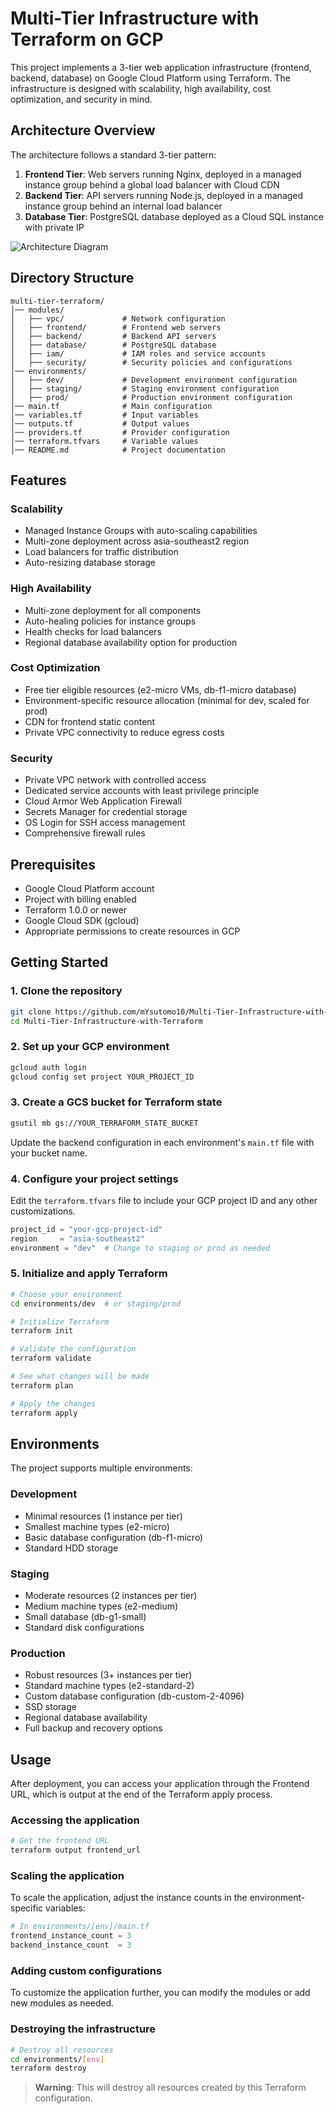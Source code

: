 # Multi-Tier Infrastructure with Terraform on GCP
This project implements a 3-tier web application infrastructure (frontend, backend, database) on Google Cloud Platform using Terraform. The infrastructure is designed with scalability, high availability, cost optimization, and security in mind.

## Architecture Overview
The architecture follows a standard 3-tier pattern:

1. **Frontend Tier**: Web servers running Nginx, deployed in a managed instance group behind a global load balancer with Cloud CDN
2. **Backend Tier**: API servers running Node.js, deployed in a managed instance group behind an internal load balancer
3. **Database Tier**: PostgreSQL database deployed as a Cloud SQL instance with private IP

![Architecture Diagram](https://storage.googleapis.com/project-image-sources/gcp-3tier.png)

## Directory Structure
```
multi-tier-terraform/
│── modules/
│   ├── vpc/             # Network configuration
│   ├── frontend/        # Frontend web servers
│   ├── backend/         # Backend API servers
│   ├── database/        # PostgreSQL database
│   ├── iam/             # IAM roles and service accounts
│   ├── security/        # Security policies and configurations
│── environments/
│   ├── dev/             # Development environment configuration
│   ├── staging/         # Staging environment configuration
│   ├── prod/            # Production environment configuration
│── main.tf              # Main configuration
│── variables.tf         # Input variables
│── outputs.tf           # Output values
│── providers.tf         # Provider configuration
│── terraform.tfvars     # Variable values
│── README.md            # Project documentation
```

## Features
### Scalability
- Managed Instance Groups with auto-scaling capabilities
- Multi-zone deployment across asia-southeast2 region
- Load balancers for traffic distribution
- Auto-resizing database storage

### High Availability
- Multi-zone deployment for all components
- Auto-healing policies for instance groups
- Health checks for load balancers
- Regional database availability option for production

### Cost Optimization
- Free tier eligible resources (e2-micro VMs, db-f1-micro database)
- Environment-specific resource allocation (minimal for dev, scaled for prod)
- CDN for frontend static content
- Private VPC connectivity to reduce egress costs

### Security
- Private VPC network with controlled access
- Dedicated service accounts with least privilege principle
- Cloud Armor Web Application Firewall
- Secrets Manager for credential storage
- OS Login for SSH access management
- Comprehensive firewall rules

## Prerequisites
- Google Cloud Platform account
- Project with billing enabled
- Terraform 1.0.0 or newer
- Google Cloud SDK (gcloud)
- Appropriate permissions to create resources in GCP

## Getting Started
### 1. Clone the repository
```bash
git clone https://github.com/mYsutomo10/Multi-Tier-Infrastructure-with-Terraform.git
cd Multi-Tier-Infrastructure-with-Terraform
```

### 2. Set up your GCP environment
```bash
gcloud auth login
gcloud config set project YOUR_PROJECT_ID
```

### 3. Create a GCS bucket for Terraform state
```bash
gsutil mb gs://YOUR_TERRAFORM_STATE_BUCKET
```

Update the backend configuration in each environment's `main.tf` file with your bucket name.

### 4. Configure your project settings
Edit the `terraform.tfvars` file to include your GCP project ID and any other customizations.

```terraform
project_id = "your-gcp-project-id"
region     = "asia-southeast2"
environment = "dev"  # Change to staging or prod as needed
```

### 5. Initialize and apply Terraform
```bash
# Choose your environment
cd environments/dev  # or staging/prod

# Initialize Terraform
terraform init

# Validate the configuration
terraform validate

# See what changes will be made
terraform plan

# Apply the changes
terraform apply
```

## Environments
The project supports multiple environments:

### Development
- Minimal resources (1 instance per tier)
- Smallest machine types (e2-micro)
- Basic database configuration (db-f1-micro)
- Standard HDD storage

### Staging
- Moderate resources (2 instances per tier)
- Medium machine types (e2-medium)
- Small database (db-g1-small)
- Standard disk configurations

### Production
- Robust resources (3+ instances per tier)
- Standard machine types (e2-standard-2)
- Custom database configuration (db-custom-2-4096)
- SSD storage
- Regional database availability
- Full backup and recovery options

## Usage
After deployment, you can access your application through the Frontend URL, which is output at the end of the Terraform apply process.

### Accessing the application
```bash
# Get the frontend URL
terraform output frontend_url
```

### Scaling the application
To scale the application, adjust the instance counts in the environment-specific variables:

```terraform
# In environments/[env]/main.tf
frontend_instance_count = 3
backend_instance_count  = 3
```

### Adding custom configurations
To customize the application further, you can modify the modules or add new modules as needed.

### Destroying the infrastructure
```bash
# Destroy all resources
cd environments/[env]
terraform destroy
```
> **Warning**: This will destroy all resources created by this Terraform configuration.